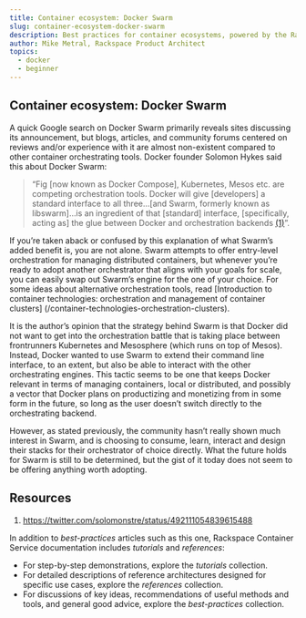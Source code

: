```yaml
---
title: Container ecosystem: Docker Swarm
slug: container-ecosystem-docker-swarm
description: Best practices for container ecosystems, powered by the Rackspace Container Service
author: Mike Metral, Rackspace Product Architect
topics:
  - docker
  - beginner
---
```


## Container ecosystem: Docker Swarm

A quick Google search on Docker Swarm primarily reveals sites discussing
its announcement, but blogs, articles, and community forums centered on
reviews and/or experience with it are almost non-existent compared to
other container orchestrating tools. Docker founder Solomon Hykes
said this about Docker Swarm:

> “Fig [now known as Docker Compose], Kubernetes, Mesos etc. are
> competing orchestration tools. Docker will give [developers] a standard
> interface to all three…[and Swarm, formerly known as libswarm]…is an
> ingredient of that [standard] interface, [specifically, acting as] the
> glue between Docker and orchestration backends [(1)](#resources)”.

If you’re taken aback or confused by this explanation of what Swarm’s
added benefit is,
you are not alone. Swarm attempts to offer entry-level
orchestration for managing distributed containers, but whenever you’re
ready to adopt another orchestrator that aligns with your goals for
scale, you can easily swap out Swarm’s engine for the one of your
choice. For some ideas about alternative orchestration tools, read
[Introduction to container technologies: orchestration and management of container clusters]
(/container-technologies-orchestration-clusters).

It is the author’s opinion that the strategy behind Swarm is that
Docker did not want to get into the orchestration battle that is
taking place between frontrunners Kubernetes and Mesosphere (which
runs on top of Mesos). Instead, Docker wanted to use Swarm to extend their
command line interface, to an extent, but also be able to interact with the
other orchestrating engines. This tactic seems to be one that
keeps Docker relevant in terms of managing containers, local or
distributed, and possibly a vector that Docker plans on productizing
and monetizing from in some form in the future, so long as the user
doesn’t switch directly to the orchestrating backend.

However, as stated previously, the community hasn’t really shown much
interest in Swarm, and is choosing to consume, learn, interact and
design their stacks for their orchestrator of choice directly. What
the future holds for Swarm is still to be determined, but the gist of
it today does not seem to be offering anything worth adopting.

<a name="resources"></a>
## Resources

1. <https://twitter.com/solomonstre/status/492111054839615488>

In addition to *best-practices* articles such as this one,
Rackspace Container Service documentation includes *tutorials* and *references*:

* For step-by-step demonstrations, explore the *tutorials* collection.
* For detailed descriptions of reference architectures designed
  for specific use cases,
  explore the *references* collection.
* For discussions of key ideas, recommendations of useful methods and tools, and
  general good advice, explore the *best-practices* collection.
